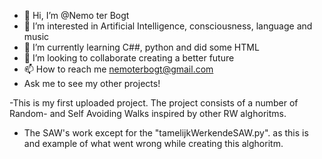 - 👋 Hi, I’m @Nemo ter Bogt
- 👀 I’m interested in Artificial Intelligence, consciousness, language and music
- 🌱 I’m currently learning C##, python and did some HTML
- 💞️ I’m looking to collaborate creating a better future
- 📫 How to reach me nemoterbogt@gmail.com
- Ask me to see my other projects!

-This is my first uploaded project. The project consists of a number of Random- and Self Avoiding Walks inspired by other RW alghoritms. 
- The SAW's work except for the "tamelijkWerkendeSAW.py". as this is and example of what went wrong while creating this alghoritm.
<!---
Noimps/Noimps is a ✨ special ✨ repository because its `README.md` (this file) appears on your GitHub profile.
You can click the Preview link to take a look at your changes.
--->
